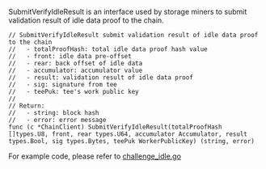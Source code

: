 SubmitVerifyIdleResult is an interface used by storage miners to submit validation result of idle data proof to the chain.

```golang
// SubmitVerifyIdleResult submit validation result of idle data proof to the chain
//   - totalProofHash: total idle data proof hash value
//   - front: idle data pre-offset
//   - rear: back offset of idle data
//   - accumulator: accumulator value
//   - result: validation result of idle data proof
//   - sig: signature from tee
//   - teePuk: tee's work public key
//
// Return:
//   - string: block hash
//   - error: error message
func (c *ChainClient) SubmitVerifyIdleResult(totalProofHash []types.U8, front, rear types.U64, accumulator Accumulator, result types.Bool, sig types.Bytes, teePuk WorkerPublicKey) (string, error) 
```

For example code, please refer to [challenge_idle.go](https://github.com/CESSProject/cess-miner/blob/main/node/challenge_idle.go)
